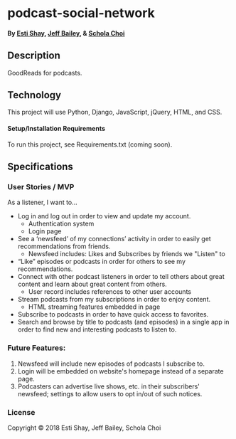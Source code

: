 # podcast-social-network

#### By [Esti Shay](https://www.github.com/estishay), [Jeff Bailey](https://github.com/northwestjeff), & [Schola Choi](https://github.com/scholachoi)

## Description

GoodReads for podcasts.

## Technology

This project will use Python, Django, JavaScript, jQuery, HTML, and CSS.

#### Setup/Installation Requirements

To run this project, see Requirements.txt (coming soon).

## Specifications

### User Stories / MVP

As a listener, I want to...
* Log in and log out in order to view and update my account.
  * Authentication system
  * Login page
* See a ‘newsfeed’ of my connections’ activity in order to easily get recommendations from friends.
  * Newsfeed includes: Likes and Subscribes by friends we "Listen" to
* “Like” episodes or podcasts in order for others to see my recommendations.
* Connect with other podcast listeners in order to tell others about great content and learn about great content from others.
  * User record includes references to other user accounts
* Stream podcasts from my subscriptions in order to enjoy content.
  * HTML streaming features embedded in page
* Subscribe to podcasts in order to have quick access to favorites.
* Search and browse by title to podcasts (and episodes) in a single app in order to find new and interesting podcasts to listen to.

### Future Features:
1. Newsfeed will include new episodes of podcasts I subscribe to.
2. Login will be embedded on website's homepage instead of a separate page.
3. Podcasters can advertise live shows, etc. in their subscribers' newsfeed; settings to allow users to opt in/out of such notices.


### License

Copyright &copy; 2018 Esti Shay, Jeff Bailey, Schola Choi

